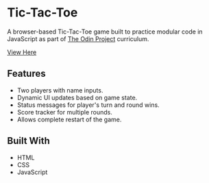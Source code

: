 # Tic-Tac-Toe

A browser-based Tic-Tac-Toe game built to practice modular code in JavaScript as part of [The Odin Project](https://www.theodinproject.com/) curriculum.

[View Here](https://collindg.github.io/Tic-Tac-Toe)

## Features

- Two players with name inputs.
- Dynamic UI updates based on game state.
- Status messages for player's turn and round wins.
- Score tracker for multiple rounds.
- Allows complete restart of the game.

## Built With

- HTML
- CSS
- JavaScript
